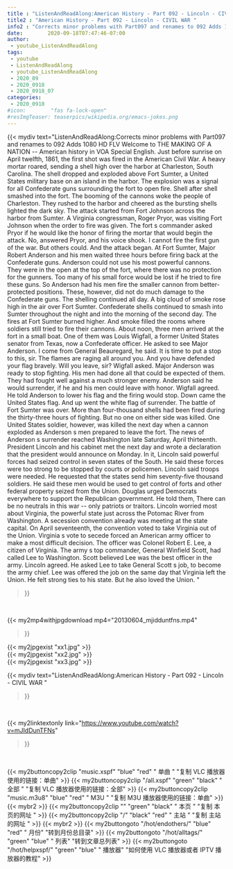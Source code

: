 ```yaml
---
title : "ListenAndReadAlong:American History - Part 092 - Lincoln - CIVIL WAR "
title2 : "American History - Part 092 - Lincoln - CIVIL WAR "
info2 : "Corrects minor problems with Part097 and renames to 092 Adds 1080 HD FLV Welcome to THE MAKING OF A NATION -- American history in VOA Special English. Just before sunrise on April twelfth, 1861, the first shot was fired in the American Civil War. A heavy mortar roared, sending a shell high over the harbor at Charleston, South Carolina. The shell dropped and exploded above Fort Sumter, a United States military base on an island in the harbor. The explosion was a signal for all Confederate guns surrounding the fort to open fire. Shell after shell smashed into the fort. The booming of the cannons woke the people of Charleston. They rushed to the harbor and cheered as the bursting shells lighted the dark sky. The attack started from Fort Johnson across the harbor from Sumter. A Virginia congressman, Roger Pryor, was visiting Fort Johnson when the order to fire was given. The fort s commander asked Pryor if he would like the honor of firing the mortar that would begin the attack.  No,  answered Pryor, and his voice shook.  I cannot fire the first gun of the war.  But others could. And the attack began. At Fort Sumter, Major Robert Anderson and his men waited three hours before firing back at the Confederate guns. Anderson could not use his most powerful cannons. They were in the open at the top of the fort, where there was no protection for the gunners. Too many of his small force would be lost if he tried to fire these guns. So Anderson had his men fire the smaller cannon from better-protected positions. These, however, did not do much damage to the Confederate guns. The shelling continued all day. A big cloud of smoke rose high in the air over Fort Sumter. Confederate shells continued to smash into Sumter throughout the night and into the morning of the second day. The fires at Fort Sumter burned higher. And smoke filled the rooms where soldiers still tried to fire their cannons. About noon, three men arrived at the fort in a small boat. One of them was Louis Wigfall, a former United States senator from Texas, now a Confederate officer. He asked to see Major Anderson.  I come from General Beauregard,  he said.  It is time to put a stop to this, sir. The flames are raging all around you. And you have defended your flag bravely. Will you leave, sir?  Wigfall asked. Major Anderson was ready to stop fighting. His men had done all that could be expected of them. They had fought well against a much stronger enemy. Anderson said he would surrender, if he and his men could leave with honor. Wigfall agreed. He told Anderson to lower his flag and the firing would stop. Down came the United States flag. And up went the white flag of surrender. The battle of Fort Sumter was over. More than four-thousand shells had been fired during the thirty-three hours of fighting. But no one on either side was killed. One United States soldier, however, was killed the next day when a cannon exploded as Anderson s men prepared to leave the fort. The news of Anderson s surrender reached Washington late Saturday, April thirteenth. President Lincoln and his cabinet met the next day and wrote a declaration that the president would announce on Monday. In it, Lincoln said powerful forces had seized control in seven states of the South. He said these forces were too strong to be stopped by courts or policemen. Lincoln said troops were needed. He requested that the states send him seventy-five thousand soldiers. He said these men would be used to get control of forts and other federal property seized from the Union. Douglas urged Democrats everywhere to support the Republican government. He told them,  There can be no neutrals in this war -- only patriots or traitors.  Lincoln worried most about Virginia, the powerful state just across the Potomac River from Washington. A secession convention already was meeting at the state capital. On April seventeenth, the convention voted to take Virginia out of the Union. Virginia s vote to secede forced an American army officer to make a most difficult decision. The officer was Colonel Robert E. Lee, a citizen of Virginia. The army s top commander, General Winfield Scott, had called Lee to Washington. Scott believed Lee was the best officer in the army. Lincoln agreed. He asked Lee to take General Scott s job, to become the army chief. Lee was offered the job on the same day that Virginia left the Union. He felt strong ties to his state. But he also loved the Union. "
date:        2020-09-18T07:47:46-07:00
author:
 - youtube_ListenAndReadAlong
tags:
 - youtube
 - ListenAndReadAlong
 - youtube_ListenAndReadAlong
 - 2020_09
 - 2020_0918
 - 2020_0918_07
categories:
 - 2020_0918
#icon:        "fas fa-lock-open"
#resImgTeaser: teaserpics/wikipedia.org/emacs-jokes.png
---
```


{{< mydiv text="ListenAndReadAlong:Corrects minor problems with Part097 and renames to 092 Adds 1080 HD FLV Welcome to THE MAKING OF A NATION -- American history in VOA Special English. Just before sunrise on April twelfth, 1861, the first shot was fired in the American Civil War. A heavy mortar roared, sending a shell high over the harbor at Charleston, South Carolina. The shell dropped and exploded above Fort Sumter, a United States military base on an island in the harbor. The explosion was a signal for all Confederate guns surrounding the fort to open fire. Shell after shell smashed into the fort. The booming of the cannons woke the people of Charleston. They rushed to the harbor and cheered as the bursting shells lighted the dark sky. The attack started from Fort Johnson across the harbor from Sumter. A Virginia congressman, Roger Pryor, was visiting Fort Johnson when the order to fire was given. The fort s commander asked Pryor if he would like the honor of firing the mortar that would begin the attack.  No,  answered Pryor, and his voice shook.  I cannot fire the first gun of the war.  But others could. And the attack began. At Fort Sumter, Major Robert Anderson and his men waited three hours before firing back at the Confederate guns. Anderson could not use his most powerful cannons. They were in the open at the top of the fort, where there was no protection for the gunners. Too many of his small force would be lost if he tried to fire these guns. So Anderson had his men fire the smaller cannon from better-protected positions. These, however, did not do much damage to the Confederate guns. The shelling continued all day. A big cloud of smoke rose high in the air over Fort Sumter. Confederate shells continued to smash into Sumter throughout the night and into the morning of the second day. The fires at Fort Sumter burned higher. And smoke filled the rooms where soldiers still tried to fire their cannons. About noon, three men arrived at the fort in a small boat. One of them was Louis Wigfall, a former United States senator from Texas, now a Confederate officer. He asked to see Major Anderson.  I come from General Beauregard,  he said.  It is time to put a stop to this, sir. The flames are raging all around you. And you have defended your flag bravely. Will you leave, sir?  Wigfall asked. Major Anderson was ready to stop fighting. His men had done all that could be expected of them. They had fought well against a much stronger enemy. Anderson said he would surrender, if he and his men could leave with honor. Wigfall agreed. He told Anderson to lower his flag and the firing would stop. Down came the United States flag. And up went the white flag of surrender. The battle of Fort Sumter was over. More than four-thousand shells had been fired during the thirty-three hours of fighting. But no one on either side was killed. One United States soldier, however, was killed the next day when a cannon exploded as Anderson s men prepared to leave the fort. The news of Anderson s surrender reached Washington late Saturday, April thirteenth. President Lincoln and his cabinet met the next day and wrote a declaration that the president would announce on Monday. In it, Lincoln said powerful forces had seized control in seven states of the South. He said these forces were too strong to be stopped by courts or policemen. Lincoln said troops were needed. He requested that the states send him seventy-five thousand soldiers. He said these men would be used to get control of forts and other federal property seized from the Union. Douglas urged Democrats everywhere to support the Republican government. He told them,  There can be no neutrals in this war -- only patriots or traitors.  Lincoln worried most about Virginia, the powerful state just across the Potomac River from Washington. A secession convention already was meeting at the state capital. On April seventeenth, the convention voted to take Virginia out of the Union. Virginia s vote to secede forced an American army officer to make a most difficult decision. The officer was Colonel Robert E. Lee, a citizen of Virginia. The army s top commander, General Winfield Scott, had called Lee to Washington. Scott believed Lee was the best officer in the army. Lincoln agreed. He asked Lee to take General Scott s job, to become the army chief. Lee was offered the job on the same day that Virginia left the Union. He felt strong ties to his state. But he also loved the Union. "
>}}
<br>


{{< my2mp4withjpgdownload mp4="20130604_mjidduntfns.mp4"
>}}

{{< my2jpgexist "xx1.jpg" >}}<br>
{{< my2jpgexist "xx2.jpg" >}}<br>
{{< my2jpgexist "xx3.jpg" >}}<br>



{{< mydiv text="ListenAndReadAlong:American History - Part 092 - Lincoln - CIVIL WAR "
>}}
<br>

{{< my2linktextonly link="https://www.youtube.com/watch?v=mJIdDunTFNs"
>}}


<br>

{{< my2buttoncopy2clip "music.xspf"        "blue"   "red"    " 单曲 "  "复制 VLC 播放器使用的链接：单曲" >}} {{< my2buttoncopy2clip "/all.xspf"         "green"  "black"  " 全部 "  "复制 VLC 播放器使用的链接：全部" >}} {{< my2buttoncopy2clip "music.m3u8"        "blue"   "red"    " M3U  "    "复制 M3U 播放器使用的链接：单曲" >}} {{< mybr2 >}} {{< my2buttoncopy2clip ""                  "green"  "black"  " 本页 "    "复制 本页的网址 " >}} {{< my2buttoncopy2clip "/"                 "black"  "red"    " 主站 "    "复制 主站的网址 " >}} {{< mybr2 >}} {{< my2buttongoto      "/hot/endothers/"   "blue"   "red"    " 月份"   "转到月份总目录" >}} {{< my2buttongoto      "/hot/alltags/"     "green"  "blue"   " 列表"   "转到文章总列表" >}} {{< my2buttongoto      "/hot/helpxspf/"    "green"  "blue"   " 播放器" "如何使用 VLC 播放器或者 IPTV 播放器的教程" >}} 
